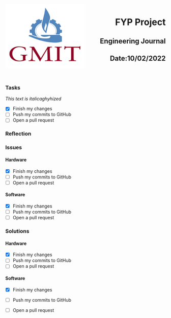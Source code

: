 <img align="left" width="250" height="200" src="/gmit.png">

<h1 align="right">FYP Project</h1>
<h2 align="right">Engineering Journal</h2>
<h2 align="right">Date:10/02/2022</i Journal</h2>

<p>&nbsp;</p>

### Tasks
 *This text is italicaghyhized*

- [x] Finish my changes
- [ ] Push my commits to GitHub
- [ ] Open a pull request

### Reflection

### Issues
#### Hardware
- [x] Finish my changes
- [ ] Push my commits to GitHub
- [ ] Open a pull request

#### Software
- [x] Finish my changes
- [ ] Push my commits to GitHub
- [ ] Open a pull request

### Solutions
#### Hardware
- [x] Finish my changes
- [ ] Push my commits to GitHub
- [ ] Open a pull request

#### Software
- [x] Finish my changes
- [ ] Push my commits to GitHub
- [ ] Open a pull request

